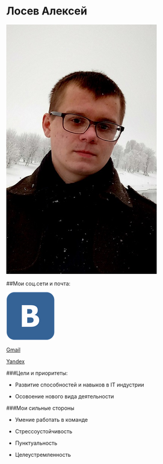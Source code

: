 # Лосев Алексей

![photo](20211030_144536.jpg)

##Мои соц.сети и почта:

[![Logo](107411_logo_512x512.png)](https://vk.com/id161911352)

[Gmail](https://balagan565@gmail.com)

[Yandex](https://AlexLosev1993@yandex.ru)

###Цели и приоритеты:

* Развитие способностей и навыков в IT индустрии

* Осовоение нового вида деятельности

###Мои сильные стороны

* Умение работать в команде

* Стрессоустойчивость

* Пунктуальность

* Целеустремленность

